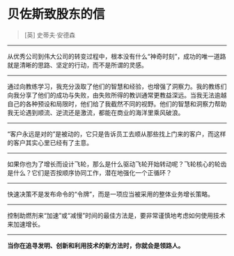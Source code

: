 # 贝佐斯致股东的信

> [英] 史蒂夫·安德森

---

从优秀公司到伟大公司的转变过程中，根本没有什么“神奇时刻”，成功的唯一道路就是清晰的思路、坚定的行动，而不是所谓的灵感。

---

通过向教练学习，我充分汲取了他们的智慧和经验，也增强了洞察力。我的教练们向我分享了他们的成功与失败，由失败所得的教训通常更教益深远。当我无法逾越自己的各种预设和局限时，他们给了我截然不同的视野。他们的智慧和洞察力帮助我无论遇到顺流、逆流还是激流，都能在商业的海洋里乘风破浪。

---

“客户永远是对的”是被动的，它只是告诉员工去顺从那些找上门来的客户，而这样的客户其实心里已经有了主意。

---

如果你也为了增长而设计飞轮，那么是什么驱动飞轮开始转动呢？飞轮核心的轮齿是什么？它们是否按顺序协同工作，潜在地强化一个正循环？

---

快速决策不是发布命令的“令牌”，而是一项应当被采用的整体业务增长策略。

---

控制助燃剂来“加速”或“减慢”时间的最佳方法是，要非常谨慎地考虑如何使用技术来加速增长。

---

**当你在追寻发明、创新和利用技术的新方法时，你就会是领路人。**
